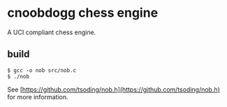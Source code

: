 # cnoobdogg chess engine
A UCI compliant chess engine.
## build
```console
$ gcc -o nob src/nob.c
$ ./nob
```
See [https://github.com/tsoding/nob.h](https://github.com/tsoding/nob.h) for more information.

